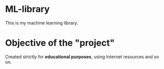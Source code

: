 # ML-library

This is my machine learning library. 

<h1>Objective of the "project"</h1>

Created strictly for **educational purposes**, using Internet resources and so on.
